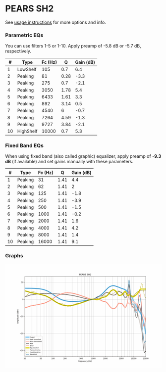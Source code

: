 # PEARS SH2
See [usage instructions](https://github.com/jaakkopasanen/AutoEq#usage) for more options and info.

### Parametric EQs
You can use filters 1-5 or 1-10. Apply preamp of -5.8 dB or -5.7 dB, respectively.

|   # | Type      |   Fc (Hz) |    Q |   Gain (dB) |
|-----|-----------|-----------|------|-------------|
|   1 | LowShelf  |       105 | 0.7  |         6.4 |
|   2 | Peaking   |        81 | 0.28 |        -3.3 |
|   3 | Peaking   |       275 | 0.7  |        -2.1 |
|   4 | Peaking   |      3050 | 1.78 |         5.4 |
|   5 | Peaking   |      6433 | 1.61 |         3.3 |
|   6 | Peaking   |       892 | 3.14 |         0.5 |
|   7 | Peaking   |      4540 | 6    |        -0.7 |
|   8 | Peaking   |      7264 | 4.59 |        -1.3 |
|   9 | Peaking   |      9727 | 3.84 |        -2.1 |
|  10 | HighShelf |     10000 | 0.7  |         5.3 |

### Fixed Band EQs
When using fixed band (also called graphic) equalizer, apply preamp of **-9.3 dB** (if available) and set gains manually with these parameters.

|   # | Type    |   Fc (Hz) |    Q |   Gain (dB) |
|-----|---------|-----------|------|-------------|
|   1 | Peaking |        31 | 1.41 |         4.4 |
|   2 | Peaking |        62 | 1.41 |         2   |
|   3 | Peaking |       125 | 1.41 |        -1.8 |
|   4 | Peaking |       250 | 1.41 |        -3.9 |
|   5 | Peaking |       500 | 1.41 |        -1.5 |
|   6 | Peaking |      1000 | 1.41 |        -0.2 |
|   7 | Peaking |      2000 | 1.41 |         1.6 |
|   8 | Peaking |      4000 | 1.41 |         4.2 |
|   9 | Peaking |      8000 | 1.41 |         1.4 |
|  10 | Peaking |     16000 | 1.41 |         9.1 |

### Graphs
![](./PEARS%20SH2.png)
